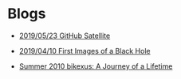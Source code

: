 # Blogs

- [2019/05/23 GitHub Satellite](blogs/2019/github_satellite)

- [2019/04/10 First Images of a Black Hole](blogs/2019/eht_M87Star)

- [Summer 2010 bikexus: A Journey of a Lifetime](blogs/2010/bikexus)